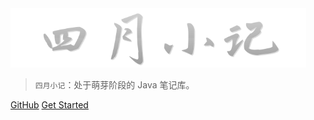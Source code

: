 

<img src="_media/image.png"  width="473" />


> `四月小记`：处于萌芽阶段的 Java 笔记库。

[GitHub](https://github.com/sppkisa/siyue)
[Get Started](/java/collections/ArrayList.md)